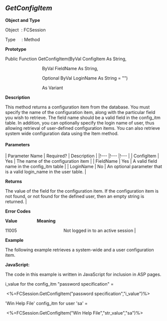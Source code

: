_GetConfigItem_
---------------

**Object and Type**

Object  : FCSession

Type     : Method

**Prototype**

Public Function GetConfigItem(ByVal ConfigItem As String,

                              ByVal FieldName As String,

                              Optional ByVal LoginName As String = "")

                              As Variant

**Description**

This method returns a configuration item from the database. You must specify the name of the configuration item, along with the particular field you wish to retrieve. The field name should be a valid field in the config_itm table. In addition, you can optionally specify the login name of user, thus allowing retrieval of user-defined configuration items. You can also retrieve system wide configuration data using the Item method.

#### Parameters

| Parameter Name | Required? | Description |
|!--- |!--- |!--- |
| ConfigItem | Yes | The name of the configuration item |
| FieldName | Yes | A valid field name in the config_itm table |
| LoginName | No | An optional parameter that is a valid login_name in the user table. |

**Returns**

The value of the field for the configuration item. If the configuration item is not found, or not found for the defined user, then an empty string is returned. |

**Error Codes**

**Value**                **Meaning**

11005                                      Not logged in to an active session |

**Example**

The following example retrieves a system-wide and a user configuration item.

**JavaScript:**

The code in this example is written in JavaScript for inclusion in ASP pages.

i_value for the config_itm "password specification" =

 <%=FCSession.GetConfigItem("password specification","i_value")%> <BR>

'Win Help File' config_itm for user 'sa' =

 <%=FCSession.GetConfigItem("Win Help File","str_value","sa")%> <BR>